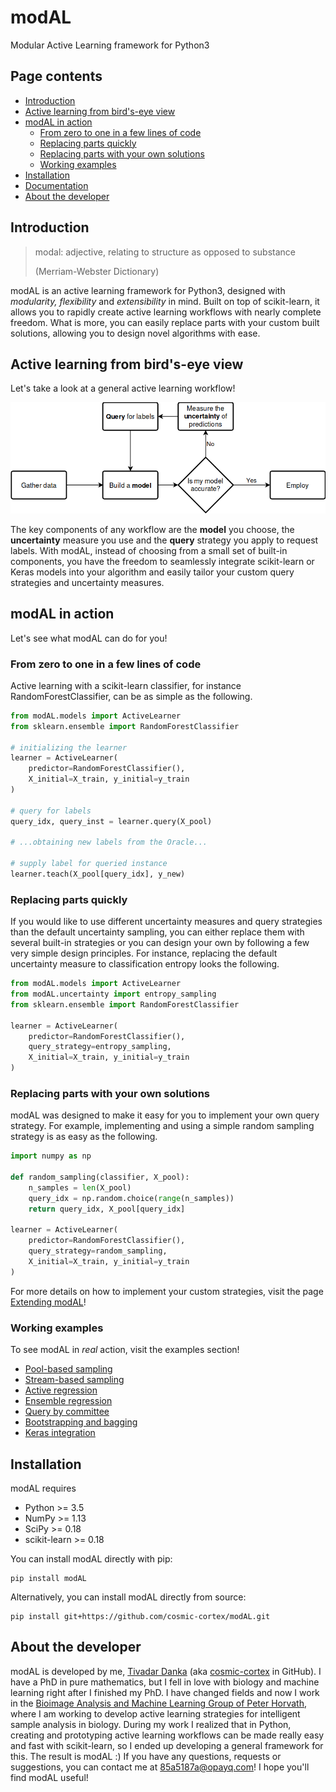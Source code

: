 # modAL
Modular Active Learning framework for Python3

## Page contents
- [Introduction](#introduction)  
- [Active learning from bird's-eye view](#active-learning)  
- [modAL in action](#modAL-in-action)
  - [From zero to one in a few lines of code](#initialization)  
  - [Replacing parts quickly](#replacing-parts)  
  - [Replacing parts with your own solutions](#replacing-parts-with-your-own-solutions)  
  - [Working examples](#working-examples)  
- [Installation](#installation)  
- [Documentation](#documentation)  
- [About the developer](#about-the-developer)

## Introduction<a name="introduction"></a>

> modal: adjective, relating to structure as opposed to substance  
>  
> (Merriam-Webster Dictionary)

modAL is an active learning framework for Python3, designed with *modularity, flexibility* and *extensibility* in mind. Built on top of scikit-learn, it allows you to rapidly create active learning workflows with nearly complete freedom. What is more, you can easily replace parts with your custom built solutions, allowing you to design novel algorithms with ease.

## Active learning from bird's-eye view<a name="active-learning"></a>
Let's take a look at a general active learning workflow!

![](img/active_learning.png)

The key components of any workflow are the **model** you choose, the **uncertainty** measure you use and the **query** strategy you apply to request labels. With modAL, instead of choosing from a small set of built-in components, you have the freedom to seamlessly integrate scikit-learn or Keras models into your algorithm and easily tailor your custom query strategies and uncertainty measures.

## modAL in action<a name="modAL-in-action"></a>
Let's see what modAL can do for you!

### From zero to one in a few lines of code<a name="initialization"></a>
Active learning with a scikit-learn classifier, for instance RandomForestClassifier, can be as simple as the following.
```python
from modAL.models import ActiveLearner
from sklearn.ensemble import RandomForestClassifier

# initializing the learner
learner = ActiveLearner(
    predictor=RandomForestClassifier(),
    X_initial=X_train, y_initial=y_train
)

# query for labels
query_idx, query_inst = learner.query(X_pool)

# ...obtaining new labels from the Oracle...

# supply label for queried instance
learner.teach(X_pool[query_idx], y_new)
```

### Replacing parts quickly<a name="replacing-parts"></a>
If you would like to use different uncertainty measures and query strategies than the default uncertainty sampling, you can either replace them with several built-in strategies or you can design your own by following a few very simple design principles. For instance, replacing the default uncertainty measure to classification entropy looks the following.
```python
from modAL.models import ActiveLearner
from modAL.uncertainty import entropy_sampling
from sklearn.ensemble import RandomForestClassifier

learner = ActiveLearner(
    predictor=RandomForestClassifier(),
    query_strategy=entropy_sampling,
    X_initial=X_train, y_initial=y_train
)
```

### Replacing parts with your own solutions<a name="replacing-parts-with-your-own-solutions"></a>
modAL was designed to make it easy for you to implement your own query strategy. For example, implementing and using a simple random sampling strategy is as easy as the following.
```python
import numpy as np

def random_sampling(classifier, X_pool):
    n_samples = len(X_pool)
    query_idx = np.random.choice(range(n_samples))
    return query_idx, X_pool[query_idx]

learner = ActiveLearner(
    predictor=RandomForestClassifier(),
    query_strategy=random_sampling,
    X_initial=X_train, y_initial=y_train
)
```
For more details on how to implement your custom strategies, visit the page [Extending modAL](Extending-modAL)!

### Working examples<a name="working-examples"></a>
To see modAL in *real* action, visit the examples section!  
- [Pool-based sampling](Pool-based-sampling)  
- [Stream-based sampling](Stream-based-sampling)  
- [Active regression](Active-regression)  
- [Ensemble regression](Ensemble-regression)  
- [Query by committee](Query-by-committee)  
- [Bootstrapping and bagging](Bootstrapping-and-bagging)  
- [Keras integration](Keras-integration)

## Installation<a name="installation"></a>
modAL requires
- Python >= 3.5
- NumPy >= 1.13
- SciPy >= 0.18
- scikit-learn >= 0.18

You can install modAL directly with pip:  
```
pip install modAL
```
Alternatively, you can install modAL directly from source:  
```
pip install git+https://github.com/cosmic-cortex/modAL.git
```

## About the developer<a name="about-the-developer">
modAL is developed by me, [Tivadar Danka](https://www.tivadardanka.com) (aka [cosmic-cortex](https://github.com/cosmic-cortex) in GitHub). I have a PhD in pure mathematics, but I fell in love with biology and machine learning right after I finished my PhD. I have changed fields and now I work in the [Bioimage Analysis and Machine Learning Group of Peter Horvath](http://group.szbk.u-szeged.hu/sysbiol/horvath-peter-lab-index.html), where I am working to develop active learning strategies for intelligent sample analysis in biology. During my work I realized that in Python, creating and prototyping active learning workflows can be made really easy and fast with scikit-learn, so I ended up developing a general framework for this. The result is modAL :) If you have any questions, requests or suggestions, you can contact me at <a href="mailto:85a5187a@opayq.com">85a5187a@opayq.com</a>! I hope you'll find modAL useful!
